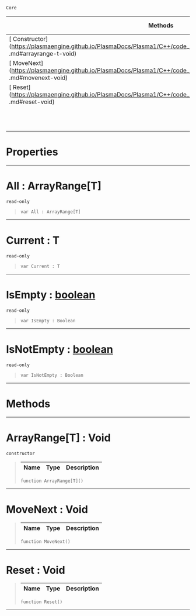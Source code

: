  `Core`

|Methods|Properties|Base Classes|Derived Classes|
|---|---|---|---|
|[ Constructor](https://plasmaengine.github.io/PlasmaDocs/Plasma1/C++/code_reference/lightning_base_types/arrayrange_t .md#arrayrange-t-void)|[ All](https://plasmaengine.github.io/PlasmaDocs/Plasma1/C++/code_reference/lightning_base_types/arrayrange_t .md#all-plasma-engine-document)| | |
|[ MoveNext](https://plasmaengine.github.io/PlasmaDocs/Plasma1/C++/code_reference/lightning_base_types/arrayrange_t .md#movenext-void)|[ Current](https://plasmaengine.github.io/PlasmaDocs/Plasma1/C++/code_reference/lightning_base_types/arrayrange_t .md#current-t)| | |
|[ Reset](https://plasmaengine.github.io/PlasmaDocs/Plasma1/C++/code_reference/lightning_base_types/arrayrange_t .md#reset-void)|[ IsEmpty](https://plasmaengine.github.io/PlasmaDocs/Plasma1/C++/code_reference/lightning_base_types/arrayrange_t .md#isempty-plasma-engine-docu)| | |
| |[ IsNotEmpty](https://plasmaengine.github.io/PlasmaDocs/Plasma1/C++/code_reference/lightning_base_types/arrayrange_t .md#isnotempty-plasma-engine-d)| | |


 #  Properties


---  
 #  All : ArrayRange[T]

 `read-only`

> 
> ``` lang=cpp, name=Lightning
> var All : ArrayRange[T]


---  
 #  Current : T

 `read-only`

> 
> ``` lang=cpp, name=Lightning
> var Current : T


---  
 #  IsEmpty : [boolean](https://plasmaengine.github.io/PlasmaDocs/Plasma1/C++/code_reference/lightning_base_types/boolean.md)

 `read-only`

> 
> ``` lang=cpp, name=Lightning
> var IsEmpty : Boolean


---  
 #  IsNotEmpty : [boolean](https://plasmaengine.github.io/PlasmaDocs/Plasma1/C++/code_reference/lightning_base_types/boolean.md)

 `read-only`

> 
> ``` lang=cpp, name=Lightning
> var IsNotEmpty : Boolean


---  
 #  Methods


---  
 #  ArrayRange[T] : Void

 `constructor`

> 
> |Name|Type|Description|
> |---|---|---|
> ``` lang=cpp, name=Lightning
> function ArrayRange[T]()
> ``` 


---  
 #  MoveNext : Void

> 
> |Name|Type|Description|
> |---|---|---|
> ``` lang=cpp, name=Lightning
> function MoveNext()
> ``` 


---  
 #  Reset : Void

> 
> |Name|Type|Description|
> |---|---|---|
> ``` lang=cpp, name=Lightning
> function Reset()
> ``` 


---  
 

 